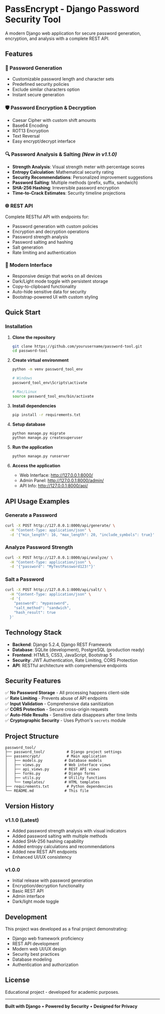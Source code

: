 # PassEncrypt - Django Password Security Tool

A modern Django web application for secure password generation, encryption, and analysis with a complete REST API.

## Features

### 🔐 Password Generation
- Customizable password length and character sets
- Predefined security policies
- Exclude similar characters option
- Instant secure generation

### 🛡️ Password Encryption & Decryption
- Caesar Cipher with custom shift amounts
- Base64 Encoding
- ROT13 Encryption
- Text Reversal
- Easy encrypt/decrypt interface

### 🔍 Password Analysis & Salting *(New in v1.1.0)*
- **Strength Analysis**: Visual strength meter with percentage scores
- **Entropy Calculation**: Mathematical security rating
- **Security Recommendations**: Personalized improvement suggestions
- **Password Salting**: Multiple methods (prefix, suffix, sandwich)
- **SHA-256 Hashing**: Irreversible password encryption
- **Time-to-Crack Estimates**: Security timeline projections

### 🌐 REST API
Complete RESTful API with endpoints for:
- Password generation with custom policies
- Encryption and decryption operations
- Password strength analysis
- Password salting and hashing
- Salt generation
- Rate limiting and authentication

### 🎨 Modern Interface
- Responsive design that works on all devices
- Dark/Light mode toggle with persistent storage
- Copy-to-clipboard functionality
- Auto-hide sensitive data for security
- Bootstrap-powered UI with custom styling

## Quick Start

### Installation

1. **Clone the repository**
   ```bash
   git clone https://github.com/yourusername/password-tool.git
   cd password-tool
   ```

2. **Create virtual environment**
   ```bash
   python -m venv password_tool_env
   
   # Windows
   password_tool_env\Scripts\activate
   
   # Mac/Linux
   source password_tool_env/bin/activate
   ```

3. **Install dependencies**
   ```bash
   pip install -r requirements.txt
   ```

4. **Setup database**
   ```bash
   python manage.py migrate
   python manage.py createsuperuser
   ```

5. **Run the application**
   ```bash
   python manage.py runserver
   ```

6. **Access the application**
   - Web Interface: http://127.0.0.1:8000/
   - Admin Panel: http://127.0.0.1:8000/admin/
   - API Info: http://127.0.0.1:8000/api/

## API Usage Examples

### Generate a Password
```bash
curl -X POST http://127.0.0.1:8000/api/generate/ \
  -H "Content-Type: application/json" \
  -d '{"min_length": 16, "max_length": 20, "include_symbols": true}'
```

### Analyze Password Strength
```bash
curl -X POST http://127.0.0.1:8000/api/analyze/ \
  -H "Content-Type: application/json" \
  -d '{"password": "MyTestPassword123!"}'
```

### Salt a Password
```bash
curl -X POST http://127.0.0.1:8000/api/salt/ \
  -H "Content-Type: application/json" \
  -d '{
    "password": "mypassword",
    "salt_method": "sandwich",
    "hash_result": true
  }'
```

## Technology Stack

- **Backend**: Django 5.2.4, Django REST Framework
- **Database**: SQLite (development), PostgreSQL (production ready)
- **Frontend**: HTML5, CSS3, JavaScript, Bootstrap 5
- **Security**: JWT Authentication, Rate Limiting, CORS Protection
- **API**: RESTful architecture with comprehensive endpoints

## Security Features

✅ **No Password Storage** - All processing happens client-side  
✅ **Rate Limiting** - Prevents abuse of API endpoints  
✅ **Input Validation** - Comprehensive data sanitization  
✅ **CORS Protection** - Secure cross-origin requests  
✅ **Auto-Hide Results** - Sensitive data disappears after time limits  
✅ **Cryptographic Security** - Uses Python's `secrets` module  

## Project Structure

```
password_tool/
├── password_tool/          # Django project settings
├── passencrypt/            # Main application
│   ├── models.py          # Database models
│   ├── views.py           # Web interface views
│   ├── api_views.py       # REST API views
│   ├── forms.py           # Django forms
│   ├── utils.py           # Utility functions
│   └── templates/         # HTML templates
├── requirements.txt        # Python dependencies
└── README.md              # This file
```

## Version History

### v1.1.0 (Latest)
- Added password strength analysis with visual indicators
- Added password salting with multiple methods
- Added SHA-256 hashing capability
- Added entropy calculations and recommendations
- Added new REST API endpoints
- Enhanced UI/UX consistency

### v1.0.0
- Initial release with password generation
- Encryption/decryption functionality
- Basic REST API
- Admin interface
- Dark/light mode toggle

## Development

This project was developed as a final project demonstrating:
- Django web framework proficiency
- REST API development
- Modern web UI/UX design
- Security best practices
- Database modeling
- Authentication and authorization

## License

Educational project - developed for academic purposes.

---

**Built with Django** • **Powered by Security** • **Designed for Privacy**